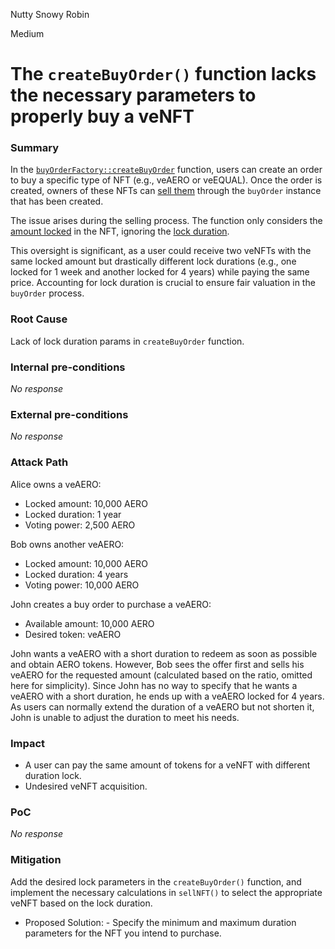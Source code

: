Nutty Snowy Robin

Medium

# The `createBuyOrder()` function lacks the necessary parameters to properly buy a veNFT

### Summary

In the [`buyOrderFactory::createBuyOrder`](https://github.com/sherlock-audit/2024-11-debita-finance-v3/blob/1465ba6884c4cc44f7fc28e51f792db346ab1e33/Debita-V3-Contracts/contracts/buyOrders/buyOrderFactory.sol#L75) function, users can create an order to buy a specific type of NFT (e.g., veAERO or veEQUAL). Once the order is created, owners of these NFTs can [sell them](https://github.com/sherlock-audit/2024-11-debita-finance-v3/blob/1465ba6884c4cc44f7fc28e51f792db346ab1e33/Debita-V3-Contracts/contracts/buyOrders/buyOrder.sol#L92) through the `buyOrder` instance that has been created.


The issue arises during the selling process. The function only considers the [amount locked](https://github.com/sherlock-audit/2024-11-debita-finance-v3/blob/1465ba6884c4cc44f7fc28e51f792db346ab1e33/Debita-V3-Contracts/contracts/buyOrders/buyOrder.sol#L108) in the NFT, ignoring the [lock duration](https://github.com/sherlock-audit/2024-11-debita-finance-v3/blob/1465ba6884c4cc44f7fc28e51f792db346ab1e33/Debita-V3-Contracts/contracts/Non-Fungible-Receipts/veNFTS/Aerodrome/Receipt-veNFT.sol#L30). 

This oversight is significant, as a user could receive two veNFTs with the same locked amount but drastically different lock durations (e.g., one locked for 1 week and another locked for 4 years) while paying the same price. Accounting for lock duration is crucial to ensure fair valuation in the `buyOrder` process.

### Root Cause

Lack of lock duration params in `createBuyOrder` function.

### Internal pre-conditions

_No response_

### External pre-conditions

_No response_

### Attack Path

Alice owns a veAERO:
- Locked amount: 10,000 AERO
- Locked duration: 1 year
- Voting power: 2,500 AERO

Bob owns another veAERO:
- Locked amount: 10,000 AERO
- Locked duration: 4 years
- Voting power: 10,000 AERO

John creates a buy order to purchase a veAERO:
- Available amount: 10,000 AERO
- Desired token: veAERO

John wants a veAERO with a short duration to redeem as soon as possible and obtain AERO tokens. However, Bob sees the offer first and sells his veAERO for the requested amount (calculated based on the ratio, omitted here for simplicity). Since John has no way to specify that he wants a veAERO with a short duration, he ends up with a veAERO locked for 4 years. As users can normally extend the duration of a veAERO but not shorten it, John is unable to adjust the duration to meet his needs.

### Impact

- A user can pay the same amount of tokens for a veNFT with different duration lock.
- Undesired veNFT acquisition.

### PoC

_No response_

### Mitigation

Add the desired lock parameters in the `createBuyOrder()` function, and implement the necessary calculations in `sellNFT()` to select the appropriate veNFT based on the lock duration.
- Proposed Solution:
       - Specify the minimum and maximum duration parameters for the NFT you intend to purchase.